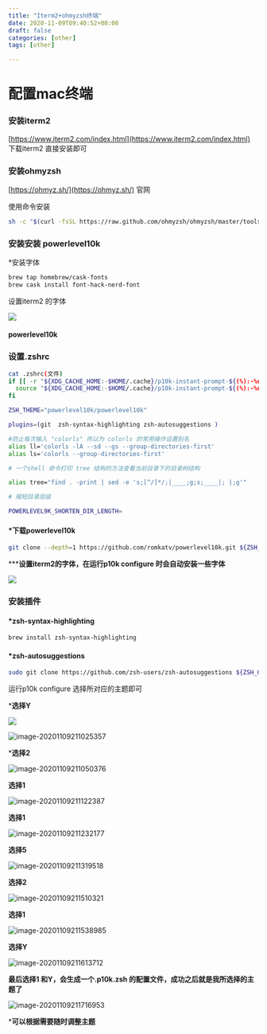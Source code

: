 ```yaml
---
title: "Iterm2+ohmyzsh终端"
date: 2020-11-09T09:40:52+08:00
draft: false  
categories: [other]
tags: [other]

---
```


# 配置mac终端

<!--more-->

### 安装iterm2 

[https://www.iterm2.com/index.html](https://www.iterm2.com/index.html) 下载iterm2 直接安装即可

### 安装ohmyzsh 

[https://ohmyz.sh/](https://ohmyz.sh/)  官网

使用命令安装 

```bash
sh -c "$(curl -fsSL https://raw.github.com/ohmyzsh/ohmyzsh/master/tools/install.sh)"
```

### 安装安装 powerlevel10k

*安装字体

```bash
brew tap homebrew/cask-fonts
brew cask install font-hack-nerd-font
```

设置iterm2 的字体

![](https://xing-blog.oss-accelerate.aliyuncs.com/blog/2020-11-11-152947.png)



#### powerlevel10k

### 设置.zshrc 

```bash
cat .zshrc(文件) 
if [[ -r "${XDG_CACHE_HOME:-$HOME/.cache}/p10k-instant-prompt-${(%):-%n}.zsh" ]]; then
  source "${XDG_CACHE_HOME:-$HOME/.cache}/p10k-instant-prompt-${(%):-%n}.zsh"
fi

ZSH_THEME="powerlevel10k/powerlevel10k"

plugins=(git  zsh-syntax-highlighting zsh-autosuggestions )

#防止每次输入 "colorls" 所以为 colorls 的常用操作设置别名
alias ll='colorls -lA --sd --gs --group-directories-first'
alias ls='colorls --group-directories-first'

# 一个shell 命令打印 tree 结构的方法查看当前目录下的目录树结构

alias tree="find . -print | sed -e 's;[^/]*/;|____;g;s;____|; |;g'"

# 缩短目录层级

POWERLEVEL9K_SHORTEN_DIR_LENGTH=
```

#### *下载powerlevel10k

```bash
git clone --depth=1 https://github.com/romkatv/powerlevel10k.git ${ZSH_CUSTOM:-~/.oh-my-zsh/custom}/themes/powerlevel10k
```

*****设置iterm2的字体，在运行p10k configure 时会自动安装一些字体**



![](https://xing-blog.oss-accelerate.aliyuncs.com/blog/2020-11-11-153047.png)



### 安装插件

#### *zsh-syntax-highlighting

```bash
brew install zsh-syntax-highlighting
```

#### *zsh-autosuggestions 

```bash
sudo git clone https://github.com/zsh-users/zsh-autosuggestions ${ZSH_CUSTOM:-~/.oh-my-zsh/custom}/plugins/zsh-autosuggestions
```

运行p10k configure 选择所对应的主题即可

***选择Y**

![](https://xing-blog.oss-accelerate.aliyuncs.com/blog/2020-11-11-153139.png)

![image-20201109211025357](https://xing-blog.oss-accelerate.aliyuncs.com/blog/2020-11-11-153318.png)



***选择2**

![image-20201109211050376](https://xing-blog.oss-accelerate.aliyuncs.com/blog/2020-11-11-153301.png)

**选择1** 

![image-20201109211122387](https://xing-blog.oss-accelerate.aliyuncs.com/blog/2020-11-11-153338.png)



**选择1** 

![image-20201109211232177](https://xing-blog.oss-accelerate.aliyuncs.com/blog/2020-11-11-153356.png)





**选择5**

![image-20201109211319518](https://xing-blog.oss-accelerate.aliyuncs.com/blog/2020-11-11-153410.png)



**选择2** 

![image-20201109211510321](https://xing-blog.oss-accelerate.aliyuncs.com/blog/2020-11-11-153431.png)



**选择1** 

![image-20201109211538985](https://xing-blog.oss-accelerate.aliyuncs.com/blog/2020-11-11-153733.png)



**选择Y**

![image-20201109211613712](https://xing-blog.oss-accelerate.aliyuncs.com/blog/2020-11-11-153904.png)



**最后选择1 和Y，会生成一个.p10k.zsh 的配置文件，成功之后就是我所选择的主题了**

![image-20201109211716953](https://xing-blog.oss-accelerate.aliyuncs.com/blog/2020-11-11-153916.png)

***可以根据需要随时调整主题**



